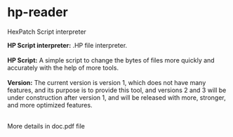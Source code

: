 # hp-reader
HexPatch Script interpreter

<b>HP Script interpreter:</b> .HP file interpreter.<br/><br/>
<b>HP Script:</b> A simple script to change the bytes of files more quickly and accurately with the help of more tools.<br/><br/>
<b>Version:</b> The current version is version 1, which does not have many features, and its purpose is to provide this tool, and versions 2 and 3 will be under construction after version 1, and will be released with more, stronger, and more optimized features.<br/><br/>

More details in doc.pdf file
